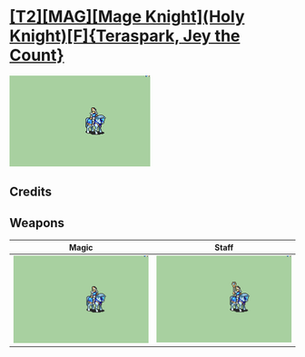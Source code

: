 # [\[T2\]\[MAG\]\[Mage Knight\]\(Holy Knight\)\[F\]{Teraspark, Jey the Count}](./)

<img src="./6.%20Magic/Magic_000.png" alt="[T2][MAG][Mage Knight](Holy Knight)[F]{Teraspark, Jey the Count} standing" />

## Credits



## Weapons


|Magic |Staff |
|  :---: | :---: |
| <img alt="Magic animation" src="./6.%20Magic/Magic.gif" /> | <img alt="Staff animation" src="./7.%20Staff/Staff.gif" /> |
